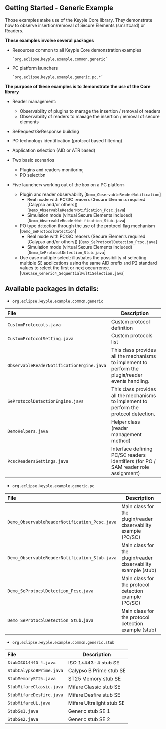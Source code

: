 Getting Started - Generic Example
---

Those examples make use of the Keyple Core library. They demonstrate how to observe insertion/removal of Secure Elements (smartcard) or Readers.

**These examples involve several packages**

- Resources common to all Keyple Core demonstration examples

      `org.eclipse.keyple.example.common.generic`
- PC platform launchers

      `org.eclipse.keyple.example.generic.pc.*`
      
**The purpose of these examples is to demonstrate the use of the Core library**

  * Reader management:
    * Observability of plugins to manage the insertion / removal of readers
    * Observability of readers to manage the insertion / removal of secure elements
  * SeRequest/SeResponse building
  * PO technology identification (protocol based filtering)
  * Application selection (AID or ATR based)
  * Two basic scenarios
    * Plugins and readers monitoring
    * PO selection

* Five launchers working out of the box on a PC platform

  * Plugin and reader observability [`Demo_ObservableReaderNotification`]
    * Real mode with PC/SC readers (Secure Elements required [Calypso and/or others]) [`Demo_ObservableReaderNotification_Pcsc.java`]
    * Simulation mode (virtual Secure Elements included) [`Demo_ObservableReaderNotification_Stub.java`]
  * PO type detection through the use of the protocol flag mechanism [`Demo_SeProtocolDetection`]
    * Real mode with PC/SC readers (Secure Elements required [Calypso and/or others]) [`Demo_SeProtocolDetection_Pcsc.java`]
    * Simulation mode (virtual Secure Elements included) [`Demo_SeProtocolDetection_Stub.java`]
  * Use case multiple select: illustrates the possibility of selecting multiple SE applications using the same AID prefix and P2 standard values to select the first or next occurrence. [`UseCase_Generic4_SequentialMultiSelection.java`]
  
Available packages in details:
--
  - `org.eclipse.keyple.example.common.generic`

|File|Description|
|:---|---|
|`CustomProtocools.java`|Custom protocol definition|
|`CustomProtocolSetting.java`|Custom protocols list|
|`ObservableReaderNotificationEngine.java`|This class provides all the mechanisms to implement to perform the plugin/reader events handling.|
|`SeProtocolDetectionEngine.java`|This class provides all the mechanisms to implement to perform the protocol detection.|
|`DemoHelpers.java`|Helper class (reader management method)|
|`PcscReadersSettings.java`|Interface defining PC/SC readers identifiers (for PO / SAM reader role assignment)|

  - `org.eclipse.keyple.example.generic.pc`

|File|Description|
|:---|---|
|`Demo_ObservableReaderNotification_Pcsc.java`|Main class for the plugin/reader observability example (PC/SC)|
|`Demo_ObservableReaderNotification_Stub.java`|Main class for the plugin/reader observability example (stub)|
|`Demo_SeProtocolDetection_Pcsc.java`|Main class for the protocol detection example (PC/SC)|
|`Demo_SeProtocolDetection_Stub.java`|Main class for the protocol detection example (stub)|


  - `org.eclipse.keyple.example.common.generic.stub`

|File|Description|
|:---|---|
|`StubISO14443_4.java`|ISO 14443-4 stub SE|
|`StubCalypsoBPrime.java`|Calypso B Prime stub SE|
|`StubMemoryST25.java`|ST25 Memory stub SE|
|`StubMifareClassic.java`|Mifare Classic stub SE|
|`StubMifareDesfire.java`|Mifare Desfire stub SE|
|`StubMifareUL.java`|Mifare Ultralight stub SE|
|`StubSe1.java`|Generic stub SE 1|
|`StubSe2.java`|Generic stub SE 2|
